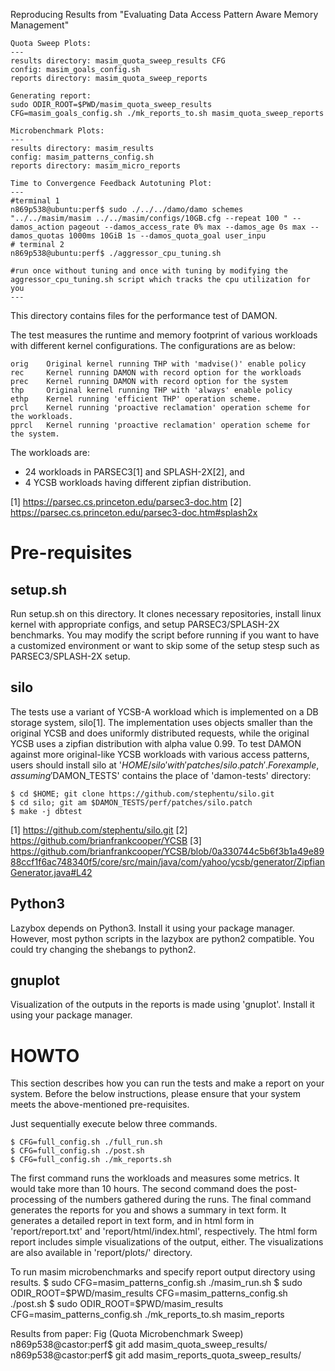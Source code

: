 Reproducing Results from "Evaluating Data Access Pattern Aware Memory Management"
```
Quota Sweep Plots: 
---
results directory: masim_quota_sweep_results CFG
config: masim_goals_config.sh
reports directory: masim_quota_sweep_reports

Generating report:
sudo ODIR_ROOT=$PWD/masim_quota_sweep_results CFG=masim_goals_config.sh ./mk_reports_to.sh masim_quota_sweep_reports

Microbenchmark Plots:
---
results directory: masim_results
config: masim_patterns_config.sh
reports directory: masim_micro_reports

Time to Convergence Feedback Autotuning Plot:
---
#terminal 1
n869p538@ubuntu:perf$ sudo ./../../damo/damo schemes "../../masim/masim ../../masim/configs/10GB.cfg --repeat 100 " --damos_action pageout --damos_access_rate 0% max --damos_age 0s max --damos_quotas 1000ms 10GiB 1s --damos_quota_goal user_inpu
# terminal 2
n869p538@ubuntu:perf$ ./aggressor_cpu_tuning.sh

#run once without tuning and once with tuning by modifying the aggressor_cpu_tuning.sh script which tracks the cpu utilization for you
---

```

This directory contains files for the performance test of DAMON.

The test measures the runtime and memory footprint of various workloads with
different kernel configurations.  The configurations are as below:

    orig	Original kernel running THP with 'madvise()' enable policy
    rec		Kernel running DAMON with record option for the workloads
    prec	Kernel running DAMON with record option for the system
    thp		Original kernel running THP with 'always' enable policy
    ethp	Kernel running 'efficient THP' operation scheme.
    prcl	Kernel running 'proactive reclamation' operation scheme for the workloads.
    pprcl	Kernel running 'proactive reclamation' operation scheme for the system.

The workloads are:

- 24 workloads in PARSEC3[1] and SPLASH-2X[2], and
- 4 YCSB workloads having different zipfian distribution.

[1] https://parsec.cs.princeton.edu/parsec3-doc.htm
[2] https://parsec.cs.princeton.edu/parsec3-doc.htm#splash2x


Pre-requisites
==============

setup.sh
--------

Run setup.sh on this directory.  It clones necessary repositories, install
linux kernel with appropriate configs, and setup PARSEC3/SPLASH-2X benchmarks.
You may modify the script before running if you want to have a customized
environment or want to skip some of the setup stesp such as PARSEC3/SPLASH-2X
setup.


silo
----

The tests use a variant of YCSB-A workload which is implemented on a DB storage
system, silo[1].  The implementation uses objects smaller than the original
YCSB and does uniformly distributed requests, while the original YCSB uses
a zipfian distribution with alpha value 0.99.  To test DAMON against more
original-like YCSB workloads with various access patterns, users should install
silo at '$HOME/silo' with 'patches/silo.patch'.  For example, assuming
'$DAMON_TESTS' contains the place of 'damon-tests' directory:

    $ cd $HOME; git clone https://github.com/stephentu/silo.git
    $ cd silo; git am $DAMON_TESTS/perf/patches/silo.patch
    $ make -j dbtest

[1] https://github.com/stephentu/silo.git
[2] https://github.com/brianfrankcooper/YCSB
[3] https://github.com/brianfrankcooper/YCSB/blob/0a330744c5b6f3b1a49e8988ccf1f6ac748340f5/core/src/main/java/com/yahoo/ycsb/generator/ZipfianGenerator.java#L42


Python3
-------

Lazybox depends on Python3.  Install it using your package manager.  However,
most python scripts in the lazybox are python2 compatible.   You could try
changing the shebangs to python2.


gnuplot
-------

Visualization of the outputs in the reports is made using 'gnuplot'.  Install
it using your package manager.


HOWTO
=====

This section describes how you can run the tests and make a report on your
system.  Before the below instructions, please ensure that your system meets
the above-mentioned pre-requisites.

Just sequentially execute below three commands.

    $ CFG=full_config.sh ./full_run.sh
    $ CFG=full_config.sh ./post.sh
    $ CFG=full_config.sh ./mk_reports.sh

The first command runs the workloads and measures some metrics.  It would take
more than 10 hours.  The second command does the post-processing of the numbers
gathered during the runs.  The final command generates the reports for you and
shows a summary in text form.  It generates a detailed report in text form, and
in html form in 'report/report.txt' and 'report/html/index.html', respectively.
The html form report includes simple visualizations of the output, either.  The
visualizations are also available in 'report/plots/' directory.

To run masim microbenchmarks and specify report output directory using results.
    $ sudo CFG=masim_patterns_config.sh ./masim_run.sh
    $ sudo ODIR_ROOT=$PWD/masim_results CFG=masim_patterns_config.sh ./post.sh
    $ sudo ODIR_ROOT=$PWD/masim_results CFG=masim_patterns_config.sh ./mk_reports_to.sh masim_reports


Results from paper:
Fig (Quota Microbenchmark Sweep)
n869p538@castor:perf$ git add masim_quota_sweep_results/
n869p538@castor:perf$ git add masim_reports_quota_sweep_results/
